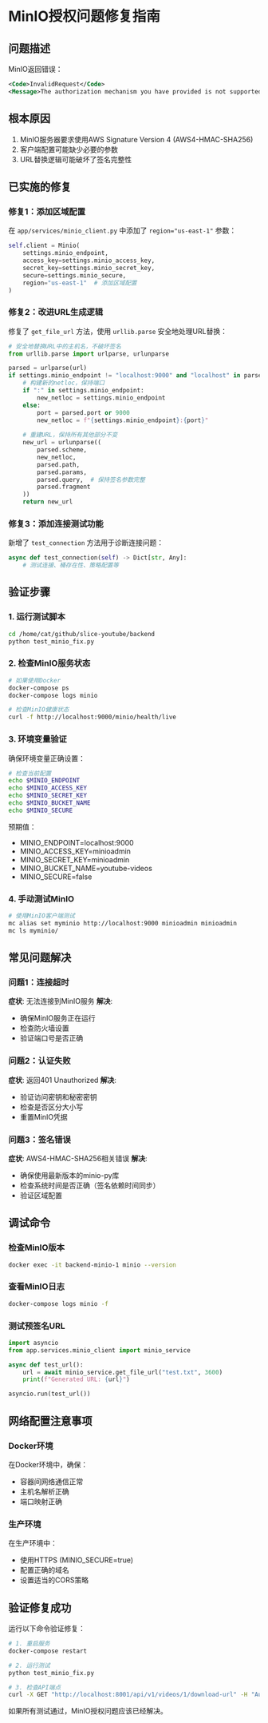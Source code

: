 # MinIO授权问题修复指南

## 问题描述
MinIO返回错误：
```xml
<Code>InvalidRequest</Code>
<Message>The authorization mechanism you have provided is not supported. Please use AWS4-HMAC-SHA256.</Message>
```

## 根本原因
1. MinIO服务器要求使用AWS Signature Version 4 (AWS4-HMAC-SHA256)
2. 客户端配置可能缺少必要的参数
3. URL替换逻辑可能破坏了签名完整性

## 已实施的修复

### 修复1：添加区域配置
在 `app/services/minio_client.py` 中添加了 `region="us-east-1"` 参数：

```python
self.client = Minio(
    settings.minio_endpoint,
    access_key=settings.minio_access_key,
    secret_key=settings.minio_secret_key,
    secure=settings.minio_secure,
    region="us-east-1"  # 添加区域配置
)
```

### 修复2：改进URL生成逻辑
修复了 `get_file_url` 方法，使用 `urllib.parse` 安全地处理URL替换：

```python
# 安全地替换URL中的主机名，不破坏签名
from urllib.parse import urlparse, urlunparse

parsed = urlparse(url)
if settings.minio_endpoint != "localhost:9000" and "localhost" in parsed.netloc:
    # 构建新的netloc，保持端口
    if ":" in settings.minio_endpoint:
        new_netloc = settings.minio_endpoint
    else:
        port = parsed.port or 9000
        new_netloc = f"{settings.minio_endpoint}:{port}"
    
    # 重建URL，保持所有其他部分不变
    new_url = urlunparse((
        parsed.scheme,
        new_netloc,
        parsed.path,
        parsed.params,
        parsed.query,  # 保持签名参数完整
        parsed.fragment
    ))
    return new_url
```

### 修复3：添加连接测试功能
新增了 `test_connection` 方法用于诊断连接问题：

```python
async def test_connection(self) -> Dict[str, Any]:
    # 测试连接、桶存在性、策略配置等
```

## 验证步骤

### 1. 运行测试脚本
```bash
cd /home/cat/github/slice-youtube/backend
python test_minio_fix.py
```

### 2. 检查MinIO服务状态
```bash
# 如果使用Docker
docker-compose ps
docker-compose logs minio

# 检查MinIO健康状态
curl -f http://localhost:9000/minio/health/live
```

### 3. 环境变量验证
确保环境变量正确设置：

```bash
# 检查当前配置
echo $MINIO_ENDPOINT
echo $MINIO_ACCESS_KEY
echo $MINIO_SECRET_KEY
echo $MINIO_BUCKET_NAME
echo $MINIO_SECURE
```

预期值：
- MINIO_ENDPOINT=localhost:9000
- MINIO_ACCESS_KEY=minioadmin
- MINIO_SECRET_KEY=minioadmin
- MINIO_BUCKET_NAME=youtube-videos
- MINIO_SECURE=false

### 4. 手动测试MinIO
```bash
# 使用MinIO客户端测试
mc alias set myminio http://localhost:9000 minioadmin minioadmin
mc ls myminio/
```

## 常见问题解决

### 问题1：连接超时
**症状**: 无法连接到MinIO服务
**解决**: 
- 确保MinIO服务正在运行
- 检查防火墙设置
- 验证端口号是否正确

### 问题2：认证失败
**症状**: 返回401 Unauthorized
**解决**:
- 验证访问密钥和秘密密钥
- 检查是否区分大小写
- 重置MinIO凭据

### 问题3：签名错误
**症状**: AWS4-HMAC-SHA256相关错误
**解决**:
- 确保使用最新版本的minio-py库
- 检查系统时间是否正确（签名依赖时间同步）
- 验证区域配置

## 调试命令

### 检查MinIO版本
```bash
docker exec -it backend-minio-1 minio --version
```

### 查看MinIO日志
```bash
docker-compose logs minio -f
```

### 测试预签名URL
```python
import asyncio
from app.services.minio_client import minio_service

async def test_url():
    url = await minio_service.get_file_url("test.txt", 3600)
    print(f"Generated URL: {url}")

asyncio.run(test_url())
```

## 网络配置注意事项

### Docker环境
在Docker环境中，确保：
- 容器间网络通信正常
- 主机名解析正确
- 端口映射正确

### 生产环境
在生产环境中：
- 使用HTTPS (MINIO_SECURE=true)
- 配置正确的域名
- 设置适当的CORS策略

## 验证修复成功

运行以下命令验证修复：

```bash
# 1. 重启服务
docker-compose restart

# 2. 运行测试
python test_minio_fix.py

# 3. 检查API端点
curl -X GET "http://localhost:8001/api/v1/videos/1/download-url" -H "Authorization: Bearer YOUR_TOKEN"
```

如果所有测试通过，MinIO授权问题应该已经解决。